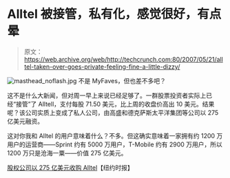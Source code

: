 # Alltel 被接管，私有化，感觉很好，有点晕

> 原文：<https://web.archive.org/web/http://techcrunch.com:80/2007/05/21/alltel-taken-over-goes-private-feeling-fine-a-little-dizzy/>

![masthead_noflash.jpg](img/758a39a8dd95f640ec1a93dac0b89bed.png)
不是 MyFaves，但也差不多吧？

这不是什么大新闻，但对周一早上来说已经足够了。一群股票投资者实际上已经“接管”了 Alltell，支付每股 71.50 美元，比上周的收盘价高出 10 美元。结果呢？该公司实质上变成了私人公司，由高盛和德克萨斯太平洋集团等公司以 275 亿美元融资。

这对你我和 Alltel 的用户意味着什么？不多。但这确实意味着一家拥有约 1200 万用户的运营商——Sprint 约有 5000 万用户，T-Mobile 约有 2900 万用户，所以 1200 万只是沧海一粟——价值 275 亿美元。

[股权公司以 275 亿美元收购 Alltel](https://web.archive.org/web/20160526212823/http://www.nytimes.com/2007/05/21/business/21merge.html?ex=1337400000&en=40e4926c09ecabeb&ei=5088&partner=rssnyt&emc=rss)【纽约时报】
